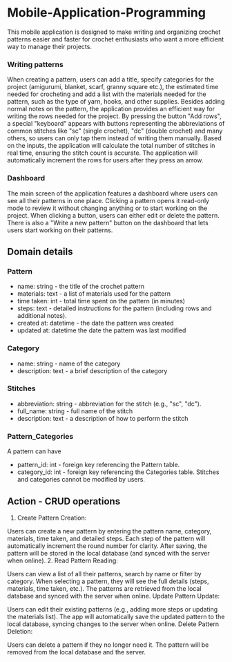 # Mobile-Application-Programming

This mobile application is designed to make writing and organizing crochet patterns easier and faster for crochet enthusiasts who want a more efficient way to manage their projects.
### Writing patterns
When creating a pattern, users can add a title, specify categories for the project (amigurumi, blanket, scarf, granny square etc.), the estimated time needed for crocheting and add a list with the materials needed for the pattern, such as the type of yarn, hooks, and other supplies. Besides adding normal notes on the pattern, the application provides an efficient way for writing the rows needed for the project. By pressing the button "Add rows", a special "keyboard" appears with buttons representing the abbreviations of common stitches like "sc" (single crochet), "dc" (double crochet) and many others, so users can only tap them instead of writing them manually. Based on the inputs, the application will calculate the total number of stitches in real time, ensuring the stitch count is accurate. The application will automatically increment the rows for users after they press an arrow.
### Dashboard
The main screen of the application features a dashboard where users can see all their patterns in one place. Clicking a pattern opens it read-only mode to review it without changing anything or to start working on the project. When clicking a button, users can either edit or delete the pattern. There is also a "Write a new pattern" button on the dashboard that lets users start working on their patterns.

## Domain details
### Pattern
- name: string - the title of the crochet pattern
- materials: text - a list of materials used for the pattern 
- time taken: int - total time spent on the pattern (in minutes)
- steps: text - detailed instructions for the pattern (including rows and additional notes).
- created at: datetime - the date the pattern was created
- updated at: datetime the date the pattern was last modified
### Category
- name:	string	- name of the category 
- description: text	- a brief description of the category 
### Stitches
- abbreviation:	string - abbreviation for the stitch (e.g., "sc", "dc").
- full_name: string -	full name of the stitch 
- description: text	- a description of how to perform the stitch
### Pattern_Categories
A pattern can have 
- pattern_id:	int -	foreign key referencing the Pattern table.
- category_id: int - foreign key referencing the Categories table.
Stitches and categories cannot be modified by users.

## Action - CRUD operations
1. Create
Pattern Creation:

Users can create a new pattern by entering the pattern name, category, materials, time taken, and detailed steps.
Each step of the pattern will automatically increment the round number for clarity.
After saving, the pattern will be stored in the local database (and synced with the server when online).
2. Read
Pattern Reading:

Users can view a list of all their patterns, search by name or filter by category.
When selecting a pattern, they will see the full details (steps, materials, time taken, etc.).
The patterns are retrieved from the local database and synced with the server when online.
Update
Pattern Update:

Users can edit their existing patterns (e.g., adding more steps or updating the materials list).
The app will automatically save the updated pattern to the local database, syncing changes to the server when online.
Delete
Pattern Deletion:

Users can delete a pattern if they no longer need it.
The pattern will be removed from the local database and the server.
